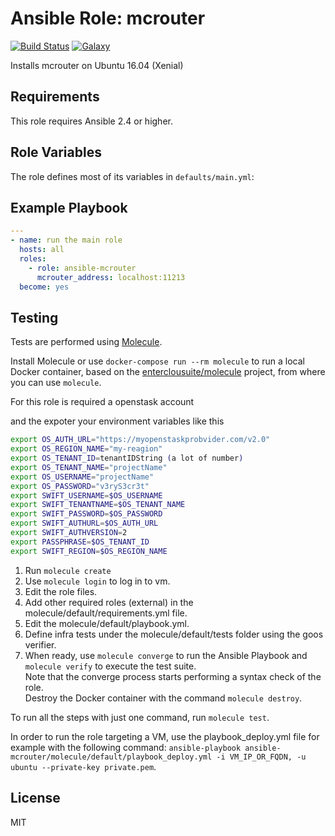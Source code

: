 Ansible Role: mcrouter 
======================================

[![Build Status](https://travis-ci.org/entercloudsuite/ansible-mcrouter.svg?branch=master)](https://travis-ci.org/entercloudsuite/ansible-mcrouter)
[![Galaxy](https://img.shields.io/badge/galaxy-entercloudsuite.mcrouter-blue.svg?style=flat-square)](https://galaxy.ansible.com/entercloudsuite/mcrouter)  

Installs mcrouter on Ubuntu 16.04 (Xenial)

## Requirements

This role requires Ansible 2.4 or higher.

## Role Variables

The role defines most of its variables in `defaults/main.yml`:

## Example Playbook

```yaml
---
- name: run the main role
  hosts: all
  roles:
    - role: ansible-mcrouter
      mcrouter_address: localhost:11213
  become: yes
```



## Testing

Tests are performed using [Molecule](http://molecule.readthedocs.org/en/latest/).

Install Molecule or use `docker-compose run --rm molecule` to run a local Docker container, based on the [enterclousuite/molecule](https://hub.docker.com/r/fminzoni/molecule/) project, from where you can use `molecule`.

For this role is required a openstask account

and the expoter your environment variables like this

``` bash
export OS_AUTH_URL="https://myopenstaskprobvider.com/v2.0"
export OS_REGION_NAME="my-reagion"
export OS_TENANT_ID=tenantIDString (a lot of number)
export OS_TENANT_NAME="projectName"
export OS_USERNAME="projectName"
export OS_PASSWORD="v3ryS3cr3t"
export SWIFT_USERNAME=$OS_USERNAME
export SWIFT_TENANTNAME=$OS_TENANT_NAME
export SWIFT_PASSWORD=$OS_PASSWORD
export SWIFT_AUTHURL=$OS_AUTH_URL
export SWIFT_AUTHVERSION=2
export PASSPHRASE=$OS_TENANT_ID
export SWIFT_REGION=$OS_REGION_NAME
```

1. Run `molecule create` 
2. Use `molecule login` to log in to vm.  
3. Edit the role files.  
4. Add other required roles (external) in the molecule/default/requirements.yml file.  
5. Edit the molecule/default/playbook.yml.  
6. Define infra tests under the molecule/default/tests folder using the goos verifier.  
7. When ready, use `molecule converge` to run the Ansible Playbook and `molecule verify` to execute the test suite.  
Note that the converge process starts performing a syntax check of the role.  
Destroy the Docker container with the command `molecule destroy`.   

To run all the steps with just one command, run `molecule test`. 

In order to run the role targeting a VM, use the playbook_deploy.yml file for example with the following command: `ansible-playbook ansible-mcrouter/molecule/default/playbook_deploy.yml -i VM_IP_OR_FQDN, -u ubuntu --private-key private.pem`.  

## License

MIT
